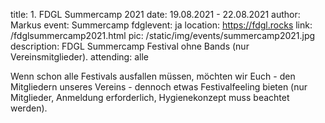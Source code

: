 title: 1. FDGL Summercamp 2021
date: 19.08.2021 - 22.08.2021
author: Markus
event: Summercamp
fdglevent: ja
location: https://fdgl.rocks
link: /fdglsummercamp2021.html
pic: /static/img/events/summercamp2021.jpg
description: FDGL Summercamp Festival ohne Bands (nur Vereinsmitglieder).
attending: alle

Wenn schon alle Festivals ausfallen müssen, möchten wir Euch - den Mitgliedern unseres Vereins - dennoch etwas Festivalfeeling bieten (nur Mitglieder, Anmeldung erforderlich, Hygienekonzept muss beachtet werden).